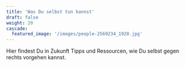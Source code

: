 ```yaml
---
title: 'Was Du selbst tun kannst'
draft: false
weight: 20
cascade:
  featured_image: '/images/people-2569234_1920.jpg'
---
```


Hier findest Du in Zukunft Tipps und Ressourcen, wie Du selbst gegen rechts vorgehen kannst.